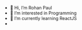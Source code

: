 - 👋 Hi, I’m Rohan Paul
- 👀 I’m interested in Programming
- 🌱 I’m currently learning ReactJS
- 

<!---
rohaney09/rohaney09 is a ✨ special ✨ repository because its `README.md` (this file) appears on your GitHub profile.
You can click the Preview link to take a look at your changes.
--->
